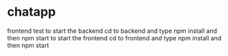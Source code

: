 # chatapp
frontend test
to start the backend cd to backend and type npm install and then npm start to start the frontend cd to frontend and type npm install and then npm start
